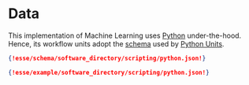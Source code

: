 # Data

This implementation of Machine Learning uses [Python](../../scripting/python/overview.md) under-the-hood. Hence, its
workflow units adopt the [schema](../../../data-structured/overview.md) used
by [Python Units](../../scripting/python/data.md).

```json tab="Schema" 
{!esse/schema/software_directory/scripting/python.json!}
```

```json tab="Example" 
{!esse/example/software_directory/scripting/python.json!}
```
